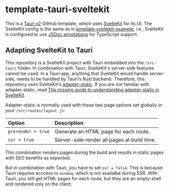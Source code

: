 # template-tauri-sveltekit

This is a [Tauri v2](https://v2.tauri.app/) GitHub template, which uses [SvelteKit](https://kit.svelte.dev/) for its UI. The SvelteKit config is the same as in [template-sveltekit-example](https://github.com/maiertech/template-sveltekit-example), i.e., SvelteKit is configured to use [JSDoc annotations](https://www.typescriptlang.org/docs/handbook/jsdoc-supported-types.html) for TypeScript support.

## Adapting SvelteKit to Tauri

This repository is a SvelteKit project with Tauri embedded into the `/src-tauri` folder. In combination with Tauri, SvelteKit's server-side features cannot be used. In a Tauri app, anything that SvelteKit would handle server-side, needs to be handled by Tauri's Rust backend. Therefore, this repository uses SvelteKit's [adapter-static](https://kit.svelte.dev/docs/adapter-static). If you are not familiar with adapter-static, read [The missing guide to understanding adapter-static in SvelteKit](https://khromov.se/the-missing-guide-to-understanding-adapter-static-in-sveltekit/).

Adapter-static is normally used with these two page options set globally in your `/src/routes/layout.js`:

| Option             | Description                                 |
| :----------------- | :------------------------------------------ |
| `prerender = true` | Generate an HTML page for each route.       |
| `ssr = true`       | Server-side render all pages at build time. |

This combination renders pages during the build and results in static pages with SEO benefits as expected.

But in combination with Tauri, you have to set `ssr = false`. This is because Tauri requires acccess to `window`, which is not availalbe during SSR. With Tauri, you still get HTML pages for each route, but they are an empty shell and rendered only on the client.
